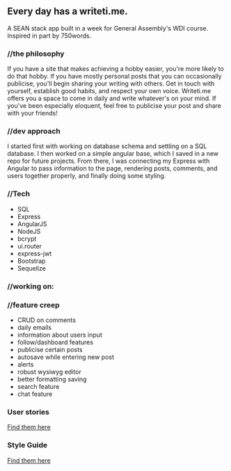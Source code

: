<h2>Every day has a writeti.me.</h2>

A SEAN stack app built in a week for General Assembly's WDI course. Inspired in part by 750words.

<h3>//the philosophy</h3>
<p>If you have a site that makes achieving a hobby easier, you're more likely to do that hobby. If you have mostly personal posts that you can occasionally publicise, you'll begin sharing your writing with others. Get in touch with yourself, establish good habits, and respect your own voice. Writeti.me offers you a space to come in daily and write whatever's on your mind. If you've been especially eloquent, feel free to publicise your post and share with your friends!</p>

<h3>//dev approach</h3>
<p>I started first with working on database schema and settling on a SQL database. I then worked on a simple angular base, which I saved in a new repo for future projects. From there, I was connecting my Express with Angular to pass information to the page, rendering posts, comments, and users together properly, and finally doing some styling.</p>

<h3>//Tech</h3>
<ul>
  <li>SQL</li>
  <li>Express</li>
  <li>AngularJS</li>
  <li>NodeJS</li>
  <li>bcrypt</li>
  <li>ui.router</li>
  <li>express-jwt</li>
  <li>Bootstrap</li>
  <li>Sequelize</li>
</ul>

<h3>//working on:</h3>
<ul>
</ul>

<h3>//feature creep</h3>
<ul>
  <li>CRUD on comments</li>
  <li>daily emails</li>
  <li>information about users input</li>
  <li>follow/dashboard features</li>
  <li>publicise certain posts</li>
  <li>autosave while entering new post</li>
  <li>alerts</li>
  <li>robust wysiwyg editor</li>
  <li>better formatting saving</li>
  <li>search feature</li>
  <li>chat feature</li>
</ul>


<h3>User stories</h3>
<a href="https://docs.google.com/document/d/1R75XakpsP-3rWpBHUopmfNlKVE-hmTlFUXpxSdqOcak/edit">Find them here</a>

<h3>Style Guide</h3>

<a href="https://docs.google.com/document/d/1ySsDOj21JEaUQSSyqnELXVHi4IzyjV_XUrlE3qjZmiY/edit">Find them here</a>
